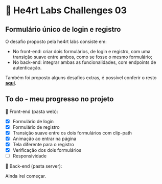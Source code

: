 # 💜 He4rt Labs Challenges 03 

## Formulário único de login e registro

O desafio proposto pela he4rt labs consiste em:
- No front-end: criar dois formulários, de login e registro, com uma transição suave entre ambos, como se fosse o mesmo formulário;
- No back-end: integrar ambas as funcionalidades, com endpoints de autenticação.

Também foi proposto alguns desafios extras, é possível conferir o resto **[aqui](https://github.com/he4rtlabs/he4rtlabs-challenges-03)**.

## To do - meu progresso no projeto

🎨 Front-end (pasta web):
- [X] Formulário de login
- [X] Formulário de registro
- [X] Transição suave entre os dois formulários com clip-path
- [X] Animação ao entrar na página
- [X] Tela diferente para o registro
- [X] Verificação dos dois formulários
- [ ] Responsividade

🚀 Back-end (pasta server):

Ainda irei começar.
